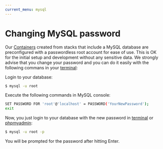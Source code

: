 ```yaml
---
current_menu: mysql
---
```


# Changing MySQL password

Our [Containers](http://docs.codeanywhere.com/connections/container.html) created from stacks that include a MySQL database are preconfigured with a passwordless root account for ease of use. This is OK for the initial setup and development without any sensitive data. We strongly advise that you change your password and you can do it easily with the following commans in your [terminal](http://docs.codeanywhere.com/overview/codeanywhereui/terminal.html):

Login to your database:
```sh
$ mysql -u root
```

Execute the following commands in MySQL console:
```sh
SET PASSWORD FOR 'root'@'localhost' = PASSWORD('YourNewPassword');
exit
```
Now, you just login to your database with the new password in [terminal](http://docs.codeanywhere.com/overview/codeanywhereui/terminal.html) or [phpmyadmin](http://docs.codeanywhere.com/connections/phpmyadmin.html):
```sh
$ mysql -u root -p
```
You will be prompted for the password after hitting Enter.
